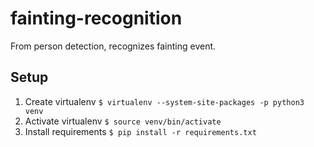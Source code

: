 # fainting-recognition
From person detection, recognizes fainting event.

## Setup
1. Create virtualenv `$ virtualenv --system-site-packages -p python3 venv`
2. Activate virtualenv `$ source venv/bin/activate`
3. Install requirements `$ pip install -r requirements.txt`
